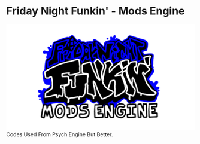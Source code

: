 # Friday Night Funkin' - Mods Engine
![ModsEngineLogo](documents/modsEngineLogo.png)
Codes Used From Psych Engine But Better.
